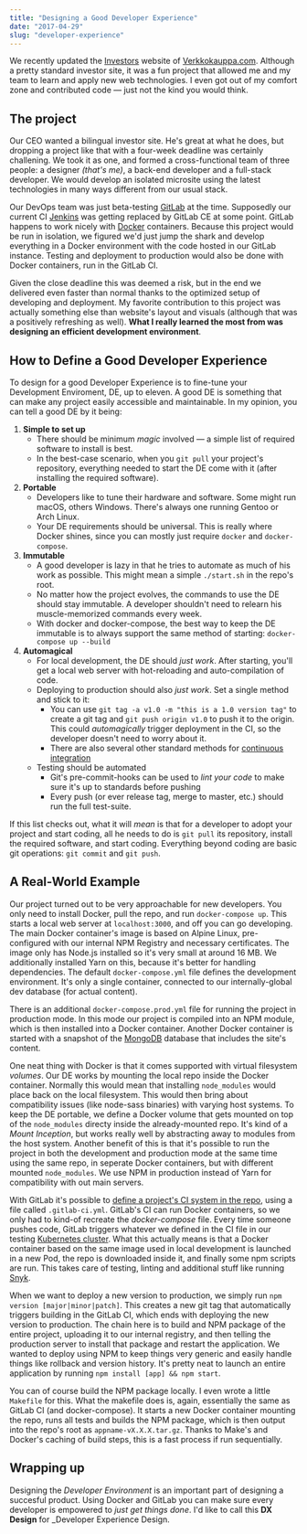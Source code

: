 ```yaml
---
title: "Designing a Good Developer Experience"
date: "2017-04-29"
slug: "developer-experience"
---
```


We recently updated the [Investors](https://www.verkkokauppa.com/en/investors/) website of [Verkkokauppa.com](https://www.verkkokauppa.com). Although a pretty standard investor site, it was a fun project that allowed me and my team to learn and apply new web technologies. I even got out of my comfort zone and contributed code — just not the kind you would think.

## The project

Our CEO wanted a bilingual investor site. He's great at what he does, but dropping a project like that with a four-week deadline was certainly challening. We took it as one, and formed a cross-functional team of three people: a designer _(that's me)_, a back-end developer and a full-stack developer. We would develop an isolated microsite using the latest technologies in many ways different from our usual stack.

Our DevOps team was just beta-testing [GitLab](https://about.gitlab.com/) at the time. Supposedly our current CI [Jenkins](https://jenkins.io/) was getting replaced by GitLab CE at some point. GitLab happens to work nicely with [Docker](https://www.docker.com/) containers. Because this project would be run in isolation, we figured we'd just jump the shark and develop everything in a Docker environment with the code hosted in our GitLab instance. Testing and deployment to production would also be done with Docker containers, run in the GitLab CI.

Given the close deadline this was deemed a risk, but in the end we delivered even faster than normal thanks to the optimized setup of developing and deployment. My favorite contribution to this project was actually something else than website's layout and visuals (although that was a positively refreshing as well). **What I really learned the most from was designing an efficient development environment**.

## How to Define a Good Developer Experience

To design for a good Developer Experience is to fine-tune your Development Enviroment, DE, up to eleven. A good DE is something that can make any project easily accessible and maintainable. In my opinion, you can tell a good DE by it being:

1. __Simple to set up__
    * There should be minimum _magic_ involved — a simple list of required software to install is best.
    * In the best-case scenario, when you `git pull` your project's repository, everything needed to start the DE come with it (after installing the required software).
2. __Portable__
    * Developers like to tune their hardware and software. Some might run macOS, others Windows. There's always one running Gentoo or Arch Linux.
    * Your DE requirements should be universal. This is really where Docker shines, since you can mostly just require `docker` and `docker-compose`.
3. __Immutable__
    * A good developer is lazy in that he tries to automate as much of his work as possible. This might mean a simple `./start.sh` in the repo's root.
    * No matter how the project evolves, the commands to use the DE should stay immutable. A developer shouldn't need to relearn his muscle-memorized commands every week.
    * With docker and docker-compose, the best way to keep the DE immutable is to always support the same method of starting: `docker-compose up --build`
4. __Automagical__
    * For local development, the DE should _just work_. After starting, you'll get a local web server with hot-reloading and auto-compilation of code.
    * Deploying to production should also _just work_. Set a single method and stick to it:
        * You can use `git tag -a v1.0 -m "this is a 1.0 version tag"` to create a git tag and `git push origin v1.0` to push it to the origin. This could _automagically_ trigger deployment in the CI, so the developer doesn't need to worry about it.
        * There are also several other standard methods for [continuous integration](https://github.com/integrations/feature/continuous-integration)
    * Testing should be automated
        * Git's pre-commit-hooks can be used to _lint your code_ to make sure it's up to standards before pushing
        * Every push (or ever release tag, merge to master, etc.) should run the full test-suite.

If this list checks out, what it will _mean_ is that for a developer to adopt your project and start coding, all he needs to do is `git pull` its repository, install the required software, and start coding. Everything beyond coding are basic git operations: `git commit` and `git push`.

## A Real-World Example

Our project turned out to be very approachable for new developers. You only need to install Docker, pull the repo, and run `docker-compose up`. This starts a local web server at `localhost:3000`, and off you can go developing. The main Docker container's image is based on Alpine Linux, pre-configured with our internal NPM Registry and necessary certificates. The image only has Node.js installed so it's very small at around 16 MB. We additionally installed Yarn on this, because it's better for handling dependencies. The default `docker-compose.yml` file defines the development environment. It's only a single container, connected to our internally-global dev database (for actual content).

There is an additional `docker-compose.prod.yml` file for running the project in production mode. In this mode our project is compiled into an NPM module, which is then installed into a Docker container. Another Docker container is started with a snapshot of the [MongoDB](https://www.mongodb.com/) database that includes the site's content.

One neat thing with Docker is that it comes supported with virtual filesystem _volumes_. Our DE works by mounting the local repo inside the Docker container. Normally this would mean that installing `node_modules` would place back on the local filesystem. This would then bring about compatibility issues (like node-sass binaries) with varying host systems. To keep the DE portable, we define a Docker volume that gets mounted on top of the `node_modules` directy inside the already-mounted repo. It's kind of a _Mount Inception_, but works really well by abstracting away to modules from the host system. Another benefit of this is that it's possible to run the project in both the development and production mode at the same time using the same repo, in seperate Docker containers, but with different mounted `node_modules`. We use NPM in production instead of Yarn for compatibility with out main servers.

With GitLab it's possible to [define a project's CI system in the repo](https://docs.gitlab.com/ee/ci/pipelines.html), using a file called `.gitlab-ci.yml`. GitLab's CI can run Docker containers, so we only had to kind-of recreate the _docker-compose_ file. Every time someone pushes code, GitLab triggers whatever we defined in the CI file in our testing [Kubernetes cluster](https://kubernetes.io/). What this actually means is that a Docker container based on the same image used in local development is launched in a new Pod, the repo is downloaded inside it, and finally some npm scripts are run. This takes care of testing, linting and additional stuff like running [Snyk](https://snyk.io/).

When we want to deploy a new version to production, we simply run `npm version [major|minor|patch]`. This creates a new git tag that automatically triggers building in the GitLab CI, which ends with deploying the new version to production. The chain here is to build and NPM package of the entire project, uploading it to our internal registry, and then telling the production server to install that package and restart the application. We wanted to deploy using NPM to keep things very generic and easily handle things like rollback and version history. It's pretty neat to launch an entire application by running `npm install [app] && npm start`.

You can of course build the NPM package locally. I even wrote a little `Makefile` for this. What the makefile does is, again, essentially the same as GitLab CI (and docker-compose). It starts a new Docker container mounting the repo, runs all tests and builds the NPM package, which is then output into the repo's root as `appname-vX.X.X.tar.gz`. Thanks to Make's and Docker's caching of build steps, this is a fast process if run sequentially.

## Wrapping up

Designing the _Developer Environment_ is an important part of designing a succesful product. Using Docker and GitLab you can make sure every developer is empowered to _just get things done_. I'd like to call this __DX Design__ for _Developer Experience Design.
